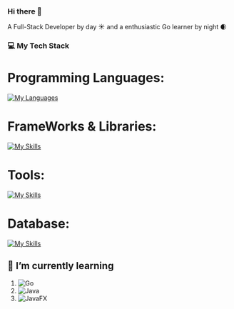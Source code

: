 ### Hi there 👋

A Full-Stack Developer by day ☀️ and a enthusiastic Go learner by night 🌒 
 



### 💻️ My Tech Stack

# Programming Languages:

[![My Languages](https://skillicons.dev/icons?i=js,ts,html,css,go,java,py&perline=6)](https://skillicons.dev)

# FrameWorks & Libraries:

[![My Skills](https://skillicons.dev/icons?i=nextjs,react,tailwind&perline=6)](https://skillicons.dev)

# Tools:

[![My Skills](https://skillicons.dev/icons?i=git,docker,androidstudio,figma,prisma,vscode,&perline=6)](https://skillicons.dev)

# Database:

[![My Skills](https://skillicons.dev/icons?i=postgres,mysql,&perline=6)](https://skillicons.dev)

## 🌱 I’m currently learning

1. ![Go](https://img.shields.io/badge/go-%2300ADD8.svg?style=for-the-badge&logo=go&logoColor=white)
2. ![Java](https://img.shields.io/badge/java-%23ED8B00.svg?style=for-the-badge&logo=openjdk&logoColor=white)
3. ![JavaFX](https://img.shields.io/badge/javafx-%23FF0000.svg?style=for-the-badge&logo=javafx&logoColor=white)



    
<!--
**webdevgregorjansen/webdevgregorjansen** is a ✨ _special_ ✨ repository because its `README.md` (this file) appears on your GitHub profile.

Here are some ideas to get you started:

- 🔭 I’m currently working on ...

- 👯 I’m looking to collaborate on ...
- 🤔 I’m looking for help with ...
- 💬 Ask me about ...
- 📫 How to reach me: ...
- 😄 Pronouns: ...
- ⚡ Fun fact: ...
-->
